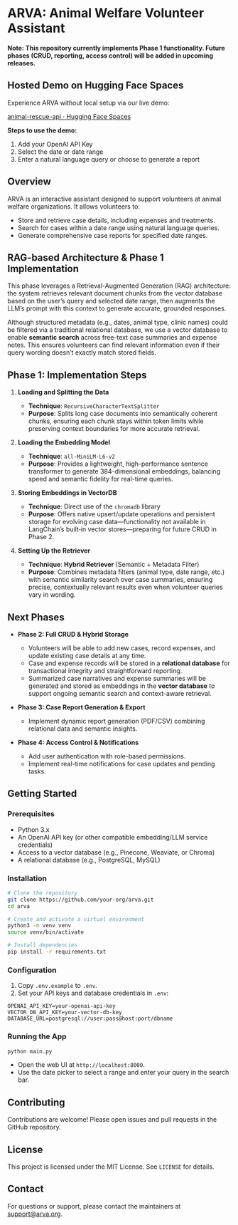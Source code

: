 # ARVA: Animal Welfare Volunteer Assistant

**Note: This repository currently implements Phase 1 functionality. Future phases (CRUD, reporting, access control) will be added in upcoming releases.**

## Hosted Demo on Hugging Face Spaces

Experience ARVA without local setup via our live demo:

[animal-rescue-api · Hugging Face Spaces](https://huggingface.co/spaces/Sakshi14Sachdev/animal-rescue-api)

**Steps to use the demo:**
1. Add your OpenAI API Key
2. Select the date or date range
3. Enter a natural language query or choose to generate a report

## Overview
ARVA is an interactive assistant designed to support volunteers at animal welfare organizations. It allows volunteers to:

- Store and retrieve case details, including expenses and treatments.
- Search for cases within a date range using natural language queries.
- Generate comprehensive case reports for specified date ranges.

## RAG-based Architecture & Phase 1 Implementation
This phase leverages a Retrieval-Augmented Generation (RAG) architecture: the system retrieves relevant document chunks from the vector database based on the user’s query and selected date range, then augments the LLM’s prompt with this context to generate accurate, grounded responses.

Although structured metadata (e.g., dates, animal type, clinic names) could be filtered via a traditional relational database, we use a vector database to enable **semantic search** across free-text case summaries and expense notes. This ensures volunteers can find relevant information even if their query wording doesn’t exactly match stored fields.

## Phase 1: Implementation Steps

1. **Loading and Splitting the Data**
   - **Technique**: `RecursiveCharacterTextSplitter`
   - **Purpose**: Splits long case documents into semantically coherent chunks, ensuring each chunk stays within token limits while preserving context boundaries for more accurate retrieval.

2. **Loading the Embedding Model**
   - **Technique**: `all-MiniLM-L6-v2`
   - **Purpose**: Provides a lightweight, high-performance sentence transformer to generate 384-dimensional embeddings, balancing speed and semantic fidelity for real-time queries.

3. **Storing Embeddings in VectorDB**
   - **Technique**: Direct use of the `chromadb` library
   - **Purpose**: Offers native upsert/update operations and persistent storage for evolving case data—functionality not available in LangChain’s built‑in vector stores—preparing for future CRUD in Phase 2.

4. **Setting Up the Retriever**
   - **Technique**: **Hybrid Retriever** (Semantic + Metadata Filter)
   - **Purpose**: Combines metadata filters (animal type, date range, etc.) with semantic similarity search over case summaries, ensuring precise, contextually relevant results even when volunteer queries vary in wording.

## Next Phases

- **Phase 2: Full CRUD & Hybrid Storage**
  - Volunteers will be able to add new cases, record expenses, and update existing case details at any time.
  - Case and expense records will be stored in a **relational database** for transactional integrity and straightforward reporting.
  - Summarized case narratives and expense summaries will be generated and stored as embeddings in the **vector database** to support ongoing semantic search and context-aware retrieval.

- **Phase 3: Case Report Generation & Export**
  - Implement dynamic report generation (PDF/CSV) combining relational data and semantic insights.

- **Phase 4: Access Control & Notifications**
  - Add user authentication with role-based permissions.
  - Implement real-time notifications for case updates and pending tasks.

## Getting Started

### Prerequisites
- Python 3.x
- An OpenAI API key (or other compatible embedding/LLM service credentials)
- Access to a vector database (e.g., Pinecone, Weaviate, or Chroma)
- A relational database (e.g., PostgreSQL, MySQL)

### Installation

```bash
# Clone the repository
git clone https://github.com/your-org/arva.git
cd arva

# Create and activate a virtual environment
python3 -m venv venv
source venv/bin/activate

# Install dependencies
pip install -r requirements.txt
```

### Configuration

1. Copy `.env.example` to `.env`.
2. Set your API keys and database credentials in `.env`:

```
OPENAI_API_KEY=your-openai-api-key
VECTOR_DB_API_KEY=your-vector-db-key
DATABASE_URL=postgresql://user:pass@host:port/dbname
```

### Running the App

```bash
python main.py
```

- Open the web UI at `http://localhost:8000`.
- Use the date picker to select a range and enter your query in the search bar.

## Contributing

Contributions are welcome! Please open issues and pull requests in the GitHub repository.

## License

This project is licensed under the MIT License. See `LICENSE` for details.

## Contact

For questions or support, please contact the maintainers at support@arva.org.
